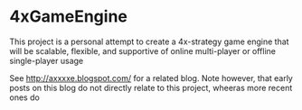 # 4xGameEngine

This project is a personal attempt to create a 4x-strategy game engine that will be scalable, flexible, and supportive of online multi-player or offline single-player usage

See http://axxxxe.blogspot.com/ for a related blog.  Note however, that early posts on this blog do not directly relate to this project, wheeras more recent ones do
